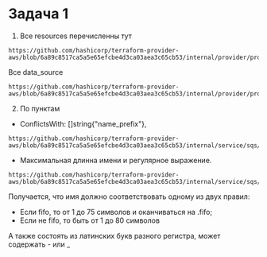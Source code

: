 # Задача 1
1. Все resources перечисленны тут
```doctest
https://github.com/hashicorp/terraform-provider-aws/blob/6a89c8517ca5a5e65efcbe4d3ca03aea3c65cb53/internal/provider/provider.go#L906
```
Все data_source
```doctest
https://github.com/hashicorp/terraform-provider-aws/blob/6a89c8517ca5a5e65efcbe4d3ca03aea3c65cb53/internal/provider/provider.go#L423
```
2. По пунктам
- ConflictsWith: []string{"name_prefix"},
```doctest
https://github.com/hashicorp/terraform-provider-aws/blob/6a89c8517ca5a5e65efcbe4d3ca03aea3c65cb53/internal/service/sqs/queue.go#L87
```
- Максимальная длинна имени и регулярное выражение.
```doctest
https://github.com/hashicorp/terraform-provider-aws/blob/6a89c8517ca5a5e65efcbe4d3ca03aea3c65cb53/internal/service/sqs/queue.go#L424
```
Получается, что имя должно соответствовать одному из двух правил:
- Если fifo, то от 1 до 75 символов и оканчиваться на .fifo;
- Если не fifo, то быть от 1 до 80 символов

А также состоять из латинских букв разного регистра, может содержать - или _